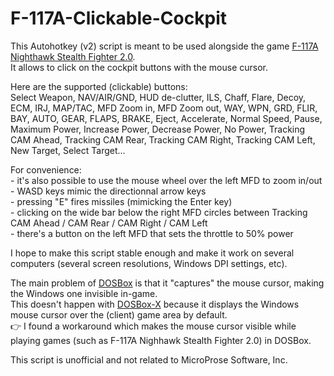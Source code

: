 # F-117A-Clickable-Cockpit

This Autohotkey (v2) script is meant to be used alongside the game [F-117A Nighthawk Stealth Fighter 2.0](https://store.steampowered.com/app/328920/F117A_Nighthawk_Stealth_Fighter_20/).<br/>
It allows to click on the cockpit buttons with the mouse cursor.

Here are the supported (clickable) buttons: <br/>
Select Weapon, NAV/AIR/GND, HUD de-clutter, ILS, Chaff, Flare, Decoy, ECM, IRJ, MAP/TAC, MFD Zoom in, MFD Zoom out, WAY, WPN, GRD, FLIR, BAY, AUTO, GEAR, FLAPS, BRAKE, Eject, Accelerate, Normal Speed, Pause, Maximum Power, Increase Power, Decrease Power, No Power, Tracking CAM Ahead, Tracking CAM Rear, Tracking CAM Right, Tracking CAM Left, New Target, Select Target...

For convenience:<br/>
	- it's also possible to use the mouse wheel over the left MFD to zoom in/out<br/>
	- WASD keys mimic the directionnal arrow keys<br/>
	- pressing "E" fires missiles (mimicking the Enter key)<br/>
	- clicking on the wide bar below the right MFD circles between Tracking CAM Ahead / CAM Rear / CAM Right / CAM Left<br/>
	- there's a button on the left MFD that sets the throttle to 50% power<br/>

I hope to make this script stable enough and make it work on several computers (several screen resolutions, Windows DPI settings, etc).

The main problem of [DOSBox](https://www.dosbox.com/) is that it "captures" the mouse cursor, making the Windows one invisible in-game.<br/>
This doesn't happen with [DOSBox-X](https://dosbox-x.com/) because it displays the Windows mouse cursor over the (client) game area by default.<br/>
👉 I found a workaround which makes the mouse cursor visible while playing games (such as F-117A Nighhawk Stealth Fighter 2.0) in DOSBox.

This script is unofficial and not related to MicroProse Software, Inc.
